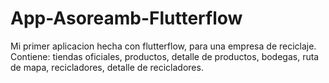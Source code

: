 # App-Asoreamb-Flutterflow
Mi primer aplicacion hecha con flutterflow, para una empresa de reciclaje. Contiene: tiendas oficiales, productos, detalle de productos, bodegas, ruta de mapa, recicladores, detalle de recicladores.
